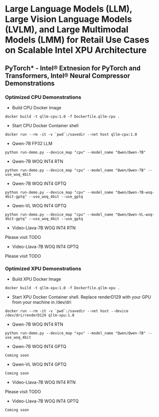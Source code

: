 # Large Language Models (LLM), Large Vision Language Models (LVLM), and Large Multimodal Models (LMM) for Retail Use Cases on Scalable Intel XPU Architecture


## PyTorch* - Intel® Extnesion for PyTorch and Transformers, Intel® Neural Compressor Demonstrations

### Optimized CPU Demonstrations

* Build CPU Docker Image
```
docker build -t qllm-cpu:1.0 -f Dockerfile.qllm-cpu .
```

 * Start CPU Docker Container shell
```
docker run --rm -it -v `pwd`:/savedir --net host qllm-cpu:1.0
```

* Qwen-7B FP32 LLM
```
python run-demo.py --device_map "cpu" --model_name "Qwen/Qwen-7B"
```

* Qwen-7B WOQ INT4 RTN
```
python run-demo.py --device_map "cpu" --model_name "Qwen/Qwen-7B" --use_woq_4bit
```

* Qwen-7B WOQ INT4 GPTQ
```
python run-demo.py --device_map "cpu" --model_name "Qwen/Qwen-7B-woq-4bit-gptq" --use_woq_4bit --use_gptq
```

* Qwen-VL WOQ INT4 GPTQ
```
python run-demo.py --device_map "cpu" --model_name "Qwen/Qwen-VL-woq-4bit-gptq" --use_woq_4bit --use_gptq
```

* Video-Llava-7B WOQ INT4 RTN

Please visit TODO

* Video-Llava-7B WOQ INT4 GPTQ

Please visit TODO


### Optimized XPU Demonstrations

* Build XPU Docker Image
```
docker build -t qllm-xpu:1.0 -f Dockerfile.qllm-xpu .
```

* Start XPU Docker Container shell. Replace renderD129 with your GPU from your machine in /dev/dri
```
docker run --rm -it -v `pwd`:/savedir --net host --device /dev/dri/renderD129 qllm-xpu:1.0
```

* Qwen-7B WOQ INT4 RTN
```
python run-demo.py --device_map "xpu" --model_name "Qwen/Qwen-7B" --use_woq_4bit
```

* Qwen-7B WOQ INT4 GPTQ
```
Coming soon
```

* Qwen-VL WOQ INT4 GPTQ
```
Coming soon
```

* Video-Llava-7B WOQ INT4 RTN

Please visit TODO

* Video-Llava-7B WOQ INT4 GPTQ
```
Coming soon
```
